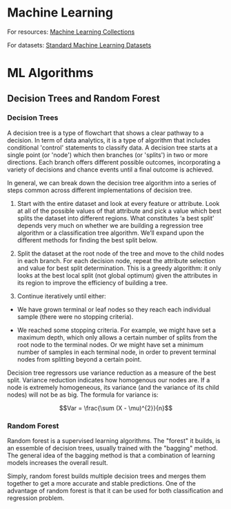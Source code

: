 # Machine Learning

For resources: [Machine Learning Collections](https://github.com/aladdinpersson/Machine-Learning-Collection.git)

For datasets: [Standard Machine Learning Datasets](https://machinelearningmastery.com/standard-machine-learning-datasets/)

# ML Algorithms

## Decision Trees and Random Forest

### Decision Trees

A decision tree is a type of flowchart that shows a clear pathway to a decision. In  term of data analytics, it is a type of algorithm that includes conditional 'control' statements to classify data. A decision tree starts at a single point (or 'node') which then branches (or 'splits') in two or more directions. Each branch offers different possible outcomes, incorporating a variety of decisions and chance events until a final outcome is achieved.

In general, we can break down the decision tree algorithm into a series of steps common across different implementations of decision tree.

1. Start with the entire dataset and look at every feature or attribute. Look at all of the possible values of that attribute and pick a value which best splits the dataset into different regions. What constitutes ‘a best split’ depends very much on whether we are building a regression tree algorithm or a classification tree algorithm. We’ll expand upon the different methods for finding the best split below.

2. Split the dataset at the root node of the tree and move to the child nodes in each branch. For each decision node, repeat the attribute selection and value for best split determination. This is a greedy algorithm: it only looks at the best local split (not global optimum) given the attributes in its region to improve the efficiency of building a tree.

3. Continue iteratively until either:

  - We have grown terminal or leaf nodes so they reach each individual sample (there were no stopping criteria).

  - We reached some stopping criteria. For example, we might have set a maximum depth, which only allows a certain number of splits from the root node to the terminal nodes. Or we might have set a minimum number of samples in each terminal node, in order to prevent terminal nodes from splitting beyond a certain point.

Decision tree regressors use variance reduction as a measure of the best split. Variance reduction indicates how homogenous our nodes are. If a node is extremely homogeneous, its variance (and the variance of its child nodes) will not be as big. The formula for variance is:

```math
Var = \frac{\sum (X - \mu)^{2}}{n}
```

### Random Forest

Random forest is a supervised learning algorithms. The "forest" it builds, is an essemble of decision trees, usually trained with the "bagging" method. The general idea of the bagging method is that a combination of learning models increases the overall result.

Simply, random forest builds multiple decision trees and merges them together to get a more accurate and stable predictions. One of the advantage of random forest is that it can be used for both classification and regression problem.
